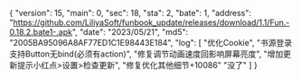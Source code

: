 {
    "version": 15,
    "main": 0,
    "sec": 18,
    "sta": 2,
    "bate": 1,
    "address": "https://github.com/LiliyaSoft/funbook_update/releases/download/1.1/Fun.-0.18.2.bate1-.apk",
    "date": "2023/05/21",
    "md5": "2005BA95096A8AF77ED1C1E98443E184",
    "log": [
        "优化Cookie",
        "书源登录支持Button无bind(必须有action)",
        "修复调节动画速度回影响屏幕亮度",
        "增加更新提示小红点>设置>检查更新",
        "修复优化其他细节+10086"
        "没了"
    ]
}
